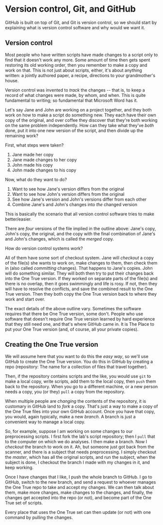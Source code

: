 # Version control, Git, and GitHub

GitHub is built on top of Git, and Git is version control, so we should
start by explaining what is version control software and why would we
want it.

## Version control

Most people who have written scripts have made changes to a script only
to find that it doesn't work any more. Some amount of time then gets
spent restoring its old working order, then you remember to make a
copy and work on that.  This is not just about scripts, either, it's
about anything written: a jointly authored paper, a recipe, directions
to your grandmother's house.

Version control was invented to _track_ the changes -- that is, to keep
a record of what changes were made, by whom, and when.  This is quite
fundamental to writing; so fundamental that Microsoft Word has it.

Let's say Jane and John are working on a project together, and they
both work on how to make a script do something new.  They each have
their own copy of the original, and over coffee they discover that
they're both working on the same problem independently.  How can
they take what they've _both_ done, put it into one new version of the
script, and then divide up the remaining work?

First, what steps were taken?

1.  Jane made her copy
1.  Jane made changes to her copy
1.  John made his copy
1.  John made changes to his copy

Now, what do they want to do?

1.  Want to see how Jane's version differs from the original
1.  Want to see how John's version differs from the original
1.  See how Jane's version and John's versions differ from
    each other
1.  Combine Jane's and John's changes into _the_ changed version

This is basically the scenario that all version control software tries
to make better/easier.

There are _four_ versions of the file implied in the outline above:
Jane's copy, John's copy, the original, and the copy with the final
combination of Jane's and John's changes, which is called the _merged_
copy.

How do version control systems work?

All of them have some sort of checkout system.  Jane will _checkout_ a copy
of the file(s) she wants to work on, make changes to them, then check them
in (also called _committing_ changes).  That happens to Jane's copies.
John will do something similar.  They will both then try to put their
changes back into the One True version.  If they worked on separate parts
of the file(s) and there is no overlap, then it goes swimmingly and life
is rosy.  If not, then they will have to resolve the conflicts, and save
the combined result to the One True version.  Then they both copy the
One True version back to where they work and start over.

The exact details of the above outline vary.  Sometimes the software
requires that there be One True version, some don't.  People who use
software that doesn't require One True version learned by hard
experience that they still need one, and that's where GitHub came
in.  It is The Place to put your One True version (and, of course,
all your private copies).

## Creating the One True version

We will assume here that you want to do this the _easy way_, so we'll
use GitHub to create the One True version.  You do this in GitHub by
creating a repo (repository:  The name for a collection of files that
travel together).

Then, if the repository contains scripts and the like, you would use
`git` to make a local copy, write scripts, add them to the local copy,
then `push` them back to the repository.  When you go to a different
machine, or a new person needs a copy, you (or they) `pull` a copy
from the repository.

When multiple people are _changing_ the contents of the repository,
it is customary in GitHub land to  _fork_ a copy.  That's just a
way to make a copy of the One True files into your own GitHub account.
Once you have that copy, you would, again typically, make a new
_branch_.  A branch is just a convenient way to manage a local copy.

So, for example, suppose I am working on some changes to our
preprocessing scripts.  I first fork the lab's script repository;
then I `pull` that to the computer on which we do analyses.  I then
make a branch.  Now I _checkout_ the branch to work on it.  Ah, but
someone just got back from the scanner, and there is a subject that
needs preprocessing.  I simply checkout the _master_, which has all
the original scripts, and run the subject, when the subject is done,
I checkout the branch I made with my changes in it, and keep working.

Once I have changes that I like, I push the whole branch to GitHub.
I go to GitHub, switch to the new branch, and send a request to whoever
manages the One True repo to take and accept my changes.  We can
then talk about them, make more changes, make changes to the changes,
and finally, the changes get accepted into the repo (or not), and
become part of the One True set of scripts.

Every place that uses the One True set can then update (or not) with
one command by pulling the changes.
